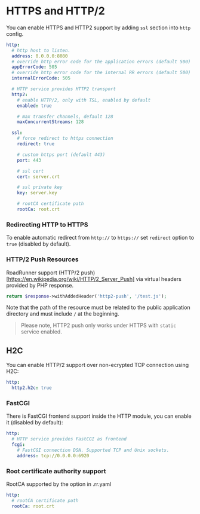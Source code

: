 # HTTPS and HTTP/2

You can enable HTTPS and HTTP2 support by adding `ssl` section into `http` config.

```yaml
http:
  # http host to listen.
  address: 0.0.0.0:8080
  # override http error code for the application errors (default 500)
  appErrorCode: 505
  # override http error code for the internal RR errors (default 500)
  internalErrorCode: 505

  # HTTP service provides HTTP2 transport
  http2:
    # enable HTTP/2, only with TSL, enabled by default
    enabled: true

    # max transfer channels, default 128
    maxConcurrentStreams: 128

  ssl:
    # force redirect to https connection
    redirect: true

    # custom https port (default 443)
    port: 443

    # ssl cert
    cert: server.crt

    # ssl private key
    key: server.key

    # rootCA certificate path
    rootCa: root.crt
```

### Redirecting HTTP to HTTPS

To enable automatic redirect from `http://` to `https://` set `redirect` option to `true` (disabled by default).

### HTTP/2 Push Resources

RoadRunner support (HTTP/2 push)[https://en.wikipedia.org/wiki/HTTP/2_Server_Push] via virtual headers provided by PHP
response.

```php
return $response->withAddedHeader('http2-push', '/test.js');
```

Note that the path of the resource must be related to the public application directory and must include `/` at the
beginning.

> Please note, HTTP2 push only works under HTTPS with `static` service enabled.

## H2C

You can enable HTTP/2 support over non-ecrypted TCP connection using H2C:

```yaml
http:
  http2.h2c: true
```

### FastCGI

There is FastCGI frontend support inside the HTTP module, you can enable it (disabled by default):

```yaml
http:
  # HTTP service provides FastCGI as frontend
  fcgi:
    # FastCGI connection DSN. Supported TCP and Unix sockets.
    address: tcp://0.0.0.0:6920
```

### Root certificate authority support

RootCA supported by the option in .rr.yaml

```yaml
http:
  # rootCA certificate path
  rootCa: root.crt
```